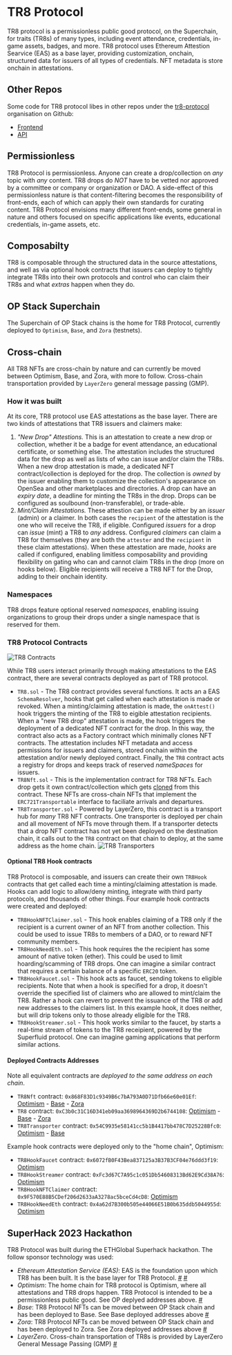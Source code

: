 # TR8 Protocol

TR8 protocol is a permissionless public good protocol, on the Superchain, for traits (TR8s) of many types, including event attendance, credentials, in-game assets, badges, and more. TR8 protocol uses Ethereum Attestion Searvice (EAS) as a base layer, providing customization, onchain, structured data for issuers of all types of credentials. NFT metadata is store onchain in attestations.

## Other Repos

Some code for TR8 protocol libes in other repos under the [tr8-protocol](https://github.com/tr8-protocol/) organisation on Github:
- [Frontend](https://github.com/tr8-protocol/frontend)
- [API]()

## Permissionless

TR8 Protocol is permissionless. Anyone can create a drop/collection on _any_ topic with _any_ content. TR8 drops do *NOT* have to be vetted nor approved by a committee or company or organization or DAO. A side-effect of this permissionless nature is that content-filtering becomes the responsibility of front-ends, each of which can apply their own standards for curating content. TR8 Protocol envisions many different front-ends, some general in nature and others focused on specific applications like events, educational credentials, in-game assets, etc. 

## Composabilty

TR8 is composable through the structured data in the source attestations, and well as via optional hook contracts that issuers can deploy to tightly integrate TR8s into their own protocols and control who can claim their TR8s and what _extras_ happen when they do.

## OP Stack Superchain

The Superchain of OP Stack chains is the home for TR8 Protocol, currently deployed to `Optimism`, `Base`, and `Zora` (testnets).

## Cross-chain

All TR8 NFTs are cross-chain by nature and can currently be moved between Optimism, Base, and Zora, with more to follow. Cross-chain transportation provided by `LayerZero` general message passing (GMP).

### How it was built

At its core, TR8 protocol use EAS attestations as the base layer. There are two kinds of attestations that TR8 issuers and claimers make:

1. *"New Drop" Attestions.* This is an attestation to create a new drop or collection, whether it be a badge for event attendance, an educational certificate, or something else. The attestation includes the structured data for the drop as well as lists of who can issue and/or claim the TR8s. When a new drop attestation is made, a dedicated NFT contract/collection is deployed for the drop. The collection is _owned_ by the issuer enabling them to customize the collection's appearance on OpenSea and other marketplaces and directories. A drop can have an _expiry date_, a deadline for minting the TR8s in the drop. Drops can be configured as soulbound (non-transferable), or trade-able.
2. *Mint/Claim Attestations.* These attestion can be made either by an _issuer_ (admin) or a claimer. In both cases the `recipient` of the attestation is the one who will receive the TR8, if eligible. Configured _issuers_ for a drop can _issue_ (mint) a TR8 to _any_ address. Configured _claimers_ can claim a TR8 for themselves (they are both the `attester` and the `recipient` in these claim attestations). When these attestation are made, _hooks_ are called if configured, enabling limitless composability and providing flexibility on gating who can and cannot claim TR8s in the drop (more on hooks below). Eligible recipients will receive a TR8 NFT for the Drop, adding to their onchain identity.

### Namespaces

TR8 drops feature optional reserved _namespaces_, enabling issuing organizations to group their drops under a single namespace that is reserved for them.


### TR8 Protocol Contracts

![TR8 Contracts](https://violet-manual-egret-987.mypinata.cloud/ipfs/QmPLABzvFZf5B7dwD4u4NbuYy8NLgfcmbQapdqaLHZiZL4)

While TR8 users interact primarily through making attestations to the EAS contract, there are several contracts deployed as part of TR8 protocol.

- `TR8.sol` - The TR8 contract provides several functions.  It acts an a EAS `SchemaResolver`, hooks that get called when each attestation is made or revoked. When a minting/claiming attestation is made, the `onAttest()` hook triggers the minting of the TR8 to eigible attestation recipients. When a "new TR8 drop" attestation is made, the hook triggers the deployment of a dedicated NFT contract for the drop. In this way, the contract also acts as a Factory contract which minimally clones NFT contracts. The attestation includes NFT metadata and access permissions for issuers and claimers, stored onchain within the attestation and/or newly deployed contract. Finally, the `TR8` contract acts a registry for drops and keeps track of reserved _nameSpaces_ for issuers.
- `TR8Nft.sol` - This is the implementation contract for TR8 NFTs. Each drop gets it own contract/collection which gets [cloned](https://docs.openzeppelin.com/contracts/4.x/api/proxy#Clones) from this contract. These NFTs are cross-chain NFTs that implement the `ERC721Transportable` interface to faciliate arrivals and departures.
- `TR8Transporter.sol` - Powered by LayerZero, this contract is a transport hub for _many_ TR8 NFT contracts. One transporter is deployed per chain and all movement of NFTs move through them. If a transporter detects that a drop NFT contract has not yet been deployed on the destination chain, it calls out to the `TR8` contract on that chain to deploy, at the same address as the home chain.
![TR8 Transporters](https://violet-manual-egret-987.mypinata.cloud/ipfs/QmZt8FYKxYuTgpZsBv8NuduYWdoPY4yWRr9F882vGhYbzw)

#### Optional TR8 Hook contracts

TR8 Protocol is composable, and issuers can create their own `TR8Hook` contracts that get called each time a minting/claiming attestation is made. Hooks can add logic to allow/deny minting, integrate with third party protocols, and thousands of other things. Four example hook contracts were created and deployed:

- `TR8HookNFTClaimer.sol` - This hook enables claiming of a TR8 only if the recipient is a current owner of an NFT from another collection. This could be used to issue TR8s to members of a DAO, or to reward NFT community members.
- `TR8HookNeedEth.sol` - This hook requires the the recipient has some amount of native token (ether). This could be used to limit hoarding/scamming of TR8 drops. One can imagine a similar contract that requires a certain balance of a specific `ERC20` token.
- `TR8HookFaucet.sol` - This hook acts as faucet, sending tokens to eligible recipients. Note that when a hook is specified for a drop, it doesn't override the specified list of claimers who are allowed to mint/claim the TR8. Rather a hook can revert to prevent the issuance of the TR8 or add new addresses to the claimers list. In this example hook, it does neither, but will drip tokens only to those already eligible for the TR8.
- `TR8HookStreamer.sol` - This hook works similar to the faucet, by starts a real-time stream of tokens to the TR8 receipient, powered by the Superfluid protocol. One can imagine gaming applications that perform similar actions.


#### Deployed Contracts Addresses

Note all equivalent contracts are _deployed to the same address on each chain_.

- `TR8Nft` contract: `0x868F83D1c9349B6c7bA793A0D71Dfb66e60e01Ef`: [Optimism](https://goerli-optimism.etherscan.io/address/0x868F83D1c9349B6c7bA793A0D71Dfb66e60e01Ef) - [Base](https://goerli.basescan.org/address/0x868F83D1c9349B6c7bA793A0D71Dfb66e60e01Ef) - [Zora](https://testnet.explorer.zora.energy/address0x868F83D1c9349B6c7bA793A0D71Dfb66e60e01Ef)
- `TR8` contract: `0xC3b0c31C16D341eb09aa3698964369D2b6744108`: [Optimism](https://goerli-optimism.etherscan.io/address/0xC3b0c31C16D341eb09aa3698964369D2b6744108) - [Base](https://goerli.basescan.org/address/0xC3b0c31C16D341eb09aa3698964369D2b6744108) - [Zora](https://testnet.explorer.zora.energy/address/0xC3b0c31C16D341eb09aa3698964369D2b6744108)
- `TR8Transporter` contract: `0x54C9935e58141cc5b1B4417bb478C7D25228Bfc0`: [Optimism](https://goerli-optimism.etherscan.io/address/0x54C9935e58141cc5b1B4417bb478C7D25228Bfc0) - [Base](https://goerli.basescan.org/address/0x54C9935e58141cc5b1B4417bb478C7D25228Bfc0)

Example hook contracts were deployed only to the "home chain", Optimism:
- `TR8HookFaucet` contract: `0x6072fB0F43Bea837125a3B37B3CF04e76ddd3f19`: [Optimism](https://goerli-optimism.etherscan.io/address/0x6072fB0F43Bea837125a3B37B3CF04e76ddd3f19)
- `TR8HookStreamer` contract: `0xFc3d67C7A95c1c051Db54608313Bd62E9Cd38A76`: [Optimism](https://goerli-optimism.etherscan.io/address/0xFc3d67C7A95c1c051Db54608313Bd62E9Cd38A76)
- `TR8HookNFTClaimer` contract: `0x9F570E88B5CDef206d2633aA3278ac5bceCd4cD8`: [Optimism](https://goerli-optimism.etherscan.io/address/0x9F570E88B5CDef206d2633aA3278ac5bceCd4cD8)
- `TR8HookNeedEth` contract: `0x4a62d7B300b505e44066E51B0b635ddb5044955d`: [Optimism](https://goerli-optimism.etherscan.io/address/0x4a62d7B300b505e44066E51B0b635ddb5044955d)

## SuperHack 2023 Hackathon

TR8 Protocol was built during the ETHGlobal Superhack hackathon. The follow sponsor technology was used:

- *Ethereum Attestation Service (EAS)*: EAS is the foundation upon which TR8 has been built. It is the base layer for TR8 Protocol. [#](https://github.com/tr8-protocol/tr8-contracts/blob/main/contracts/TR8.sol#L85) [#](https://github.com/tr8-protocol/tr8-contracts/blob/main/contracts/TR8.sol#L172)
- *Optimism*: The home chain for TR8 protocol is Optimism, where all attestations and TR8 drops happen. TR8 Protocol is intended to be a permissionless public good. See OP deplyed addresses above. [#](https://github.com/tr8-protocol/tr8-contracts/blob/main/test/index.js#L22)
- *Base*: TR8 Protocol NFTs can be moved between OP Stack chain and has been deployed to Base. See Base deployed addresses above [#](https://github.com/tr8-protocol/tr8-contracts/blob/main/test/index.js#L29) 
- *Zora*: TR8 Protocol NFTs can be moved between OP Stack chain and has been deployed to Zora. See Zora deployed addresses above [#](https://github.com/tr8-protocol/tr8-contracts/blob/main/hardhat.config.js#L569) 
- *LayerZero*. Cross-chain transportation of TR8s is provided by LayerZero General Message Passing (GMP) [#](https://github.com/tr8-protocol/tr8-contracts/blob/main/contracts/TR8Transporter.sol#L48)